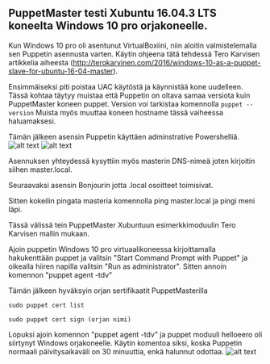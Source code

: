 ## PuppetMaster testi Xubuntu 16.04.3 LTS koneelta Windows 10 pro orjakoneelle. 

Kun Windows 10 pro oli asentunut VirtualBoxiini, niin aloitin valmistelemalla sen Puppetin asennusta varten. Käytin ohjeena tätä tehdessä Tero Karvisen artikkelia aiheesta (http://terokarvinen.com/2016/windows-10-as-a-puppet-slave-for-ubuntu-16-04-master). 

Ensimmäiseksi piti poistaa UAC käytöstä ja käynnistää kone uudelleen. Tässä kohtaa täytyy muistaa että Puppetin on oltava samaa versiota kuin PuppetMaster koneen puppet. Version voi tarkistaa komennolla `puppet --version`
Muista myös muuttaa koneen hostname tässä vaiheessa haluamaksesi.

Tämän jälkeen asensin Puppetin käyttäen adminstrative Powershelliä.
![alt text](https://raw.githubusercontent.com/joonaleppalahti/CCM/master/puppet/kuvat/3,5.png "3,5")
![alt text](https://raw.githubusercontent.com/joonaleppalahti/CCM/master/puppet/kuvat/3.png "3")

Asennuksen yhteydessä kysyttiin myös masterin DNS-nimeä joten kirjoitin siihen master.local.

Seuraavaksi asensin Bonjourin jotta .local osoitteet toimisivat. 

Sitten kokeilin pingata masteria komennolla ping master.local ja pingi meni läpi.

Tässä välissä tein PuppetMaster Xubuntuun esimerkkimoduulin Tero Karvisen mallin mukaan.

Ajoin puppetin Windows 10 pro virtuaalikoneessa kirjoittamalla hakukenttään puppet ja valitsin "Start Command Prompt with Puppet" ja oikealla hiiren napilla valitsin "Run as administrator". Sitten annoin komennon "puppet agent -tdv"

Tämän jälkeen hyväksyin orjan sertifikaatit PuppetMasterilla

`sudo puppet cert list`

`sudo puppet cert sign (orjan nimi)`

Lopuksi ajoin komennon "puppet agent -tdv" ja puppet moduuli helloeero oli siirtynyt Windows orjakoneelle. Käytin komentoa siksi, koska Puppetin normaali päivitysaikaväli on 30 minuuttia, enkä halunnut odottaa.
![alt text](https://raw.githubusercontent.com/joonaleppalahti/CCM/master/puppet/kuvat/4.png "4")
